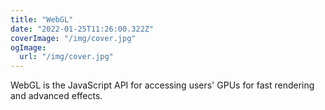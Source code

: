 ```yaml
---
title: "WebGL"
date: "2022-01-25T11:26:00.322Z"
coverImage: "/img/cover.jpg"
ogImage:
  url: "/img/cover.jpg"
---
```


WebGL is the JavaScript API for accessing users' GPUs for fast rendering and advanced effects.
